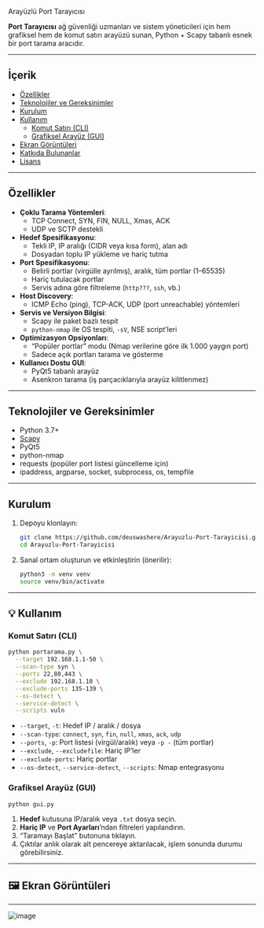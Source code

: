Arayüzlü Port Tarayıcısı

**Port Tarayıcısı** ağ güvenliği uzmanları ve sistem yöneticileri için hem grafiksel hem de komut satırı arayüzü sunan, Python + Scapy tabanlı esnek bir port tarama aracıdır.

---

##  İçerik

- [Özellikler](#özellikler)
- [Teknolojiler ve Gereksinimler](#teknolojiler-ve-gereksinimler)
- [Kurulum](#kurulum)
- [Kullanım](#kullanım)
  - [Komut Satırı (CLI)](#komut-satırı-cli)
  - [Grafiksel Arayüz (GUI)](#grafiksel-arayüz-gui)
- [Ekran Görüntüleri](#ekran-görüntüleri)
- [Katkıda Bulunanlar](#katkıda-bulunanlar)
- [Lisans](#lisans)

---

##  Özellikler

- **Çoklu Tarama Yöntemleri**:
  - TCP Connect, SYN, FIN, NULL, Xmas, ACK
  - UDP ve SCTP destekli
- **Hedef Spesifikasyonu**:
  - Tekli IP, IP aralığı (CIDR veya kısa form), alan adı
  - Dosyadan toplu IP yükleme ve hariç tutma
- **Port Spesifikasyonu**:
  - Belirli portlar (virgülle ayrılmış), aralık, tüm portlar (1–65535)
  - Hariç tutulacak portlar
  - Servis adına göre filtreleme (`http???`, `ssh`, vb.)
- **Host Discovery**:
  - ICMP Echo (ping), TCP-ACK, UDP (port unreachable) yöntemleri
- **Servis ve Versiyon Bilgisi**:
  - Scapy ile paket bazlı tespit
  - `python-nmap` ile OS tespiti, `-sV`, NSE script’leri
- **Optimizasyon Opsiyonları**:
  - “Popüler portlar” modu (Nmap verilerine göre ilk 1.000 yaygın port)
  - Sadece açık portları tarama ve gösterme
- **Kullanıcı Dostu GUI**:
  - PyQt5 tabanlı arayüz
  - Asenkron tarama (iş parçacıklarıyla arayüz kilitlenmez)

---

##  Teknolojiler ve Gereksinimler

- Python 3.7+
- [Scapy](https://scapy.net/)
- PyQt5
- python-nmap
- requests (popüler port listesi güncelleme için)
- ipaddress, argparse, socket, subprocess, os, tempfile

---

##  Kurulum

1. Depoyu klonlayın:

   ```bash
   git clone https://github.com/deuswashere/Arayuzlu-Port-Tarayicisi.git
   cd Arayuzlu-Port-Tarayicisi
   ```

2. Sanal ortam oluşturun ve etkinleştirin (önerilir):

   ```bash
   python3 -m venv venv
   source venv/bin/activate
   ```

---

## 💡 Kullanım

### Komut Satırı (CLI)

```bash
python portarama.py \
  --target 192.168.1.1-50 \
  --scan-type syn \
  --ports 22,80,443 \
  --exclude 192.168.1.10 \
  --exclude-ports 135-139 \
  --os-detect \
  --service-detect \
  --scripts vuln
```

- `--target`, `-t`: Hedef IP / aralık / dosya
- `--scan-type`: `connect`, `syn`, `fin`, `null`, `xmas`, `ack`, `udp`
- `--ports`, `-p`: Port listesi (virgül/aralık) veya `-p -` (tüm portlar)
- `--exclude`, `--excludefile`: Hariç IP’ler
- `--exclude-ports`: Hariç portlar
- `--os-detect`, `--service-detect`, `--scripts`: Nmap entegrasyonu

### Grafiksel Arayüz (GUI)

```bash
python gui.py
```

1. **Hedef** kutusuna IP/aralık veya `.txt` dosya seçin.
2. **Hariç IP** ve **Port Ayarları**’ndan filtreleri yapılandırın.
3. “Taramayı Başlat” butonuna tıklayın.
4. Çıktılar anlık olarak alt pencereye aktarılacak, işlem sonunda durumu görebilirsiniz.

---

## 🖼️ Ekran Görüntüleri



---

![image](https://github.com/user-attachments/assets/d152b9dd-33c8-4119-9b68-4b15bf1333c2)




